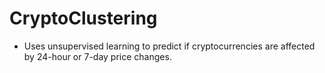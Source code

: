 # CryptoClustering
* Uses unsupervised learning to predict if cryptocurrencies are affected by 24-hour or 7-day price changes. 
